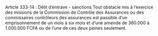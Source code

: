 Article 333-14 : Délit d’entrave - sanctions
Tout obstacle mis à l’exercice des missions de la Commission de Contrôle des Assurances ou des commissaires contrôleurs des assurances est passible d’un emprisonnement de un mois à six mois et d’une amende de 360.000 à 1.000.000 FCFA ou de l’une de ces deux peines seulement.